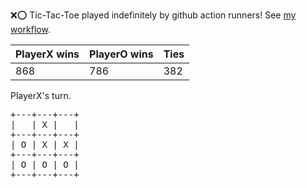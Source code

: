 :x::o: Tic-Tac-Toe played indefinitely by github action runners! See [my workflow](.github/workflows/play.yaml).

|PlayerX wins|PlayerO wins|Ties|
|-|-|-|
|868|786|382|

PlayerX's turn.

<pre>
+---+---+---+
|   | X |   |
+---+---+---+
| O | X | X |
+---+---+---+
| O | O | O |
+---+---+---+
</pre>